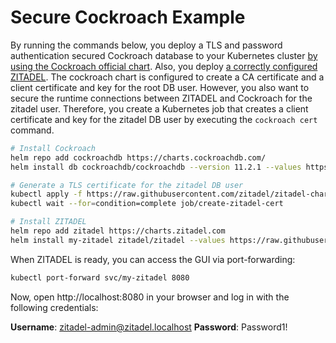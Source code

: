 # Secure Cockroach Example

By running the commands below, you deploy a TLS and password authentication secured Cockroach database to your Kubernetes cluster [by using the Cockroach official chart](https://artifacthub.io/packages/helm/cockroachdb/cockroachdb).
Also, you deploy [a correctly configured ZITADEL](https://artifacthub.io/packages/helm/zitadel/zitadel).
The cockroach chart is configured to create a CA certificate and a client certificate and key for the root DB user.
However, you also want to secure the runtime connections between ZITADEL and Cockroach for the zitadel user.
Therefore, you create a Kubernetes job that creates a client certificate and key for the zitadel DB user by executing the `cockroach cert` command.

```bash
# Install Cockroach
helm repo add cockroachdb https://charts.cockroachdb.com/
helm install db cockroachdb/cockroachdb --version 11.2.1 --values https://raw.githubusercontent.com/zitadel/zitadel-charts/main/examples/4-cockroach-secure/cockroach-values.yaml

# Generate a TLS certificate for the zitadel DB user
kubectl apply -f https://raw.githubusercontent.com/zitadel/zitadel-charts/main/examples/4-cockroach-secure/zitadel-cert-job.yaml
kubectl wait --for=condition=complete job/create-zitadel-cert

# Install ZITADEL
helm repo add zitadel https://charts.zitadel.com
helm install my-zitadel zitadel/zitadel --values https://raw.githubusercontent.com/zitadel/zitadel-charts/main/examples/4-cockroach-secure/zitadel-values.yaml
```

When ZITADEL is ready, you can access the GUI via port-forwarding:

```bash
kubectl port-forward svc/my-zitadel 8080
```

Now, open http://localhost:8080 in your browser and log in with the following credentials:

**Username**: zitadel-admin@zitadel.localhost
**Password**: Password1!
